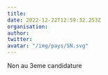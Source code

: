 ```yaml
---
title: 
date: 2022-12-22T12:59:32.253Z
organisation: 
author: 
twitter: 
avatar: "/img/pays/SN.svg"
---
```


Non au 3eme candidature 